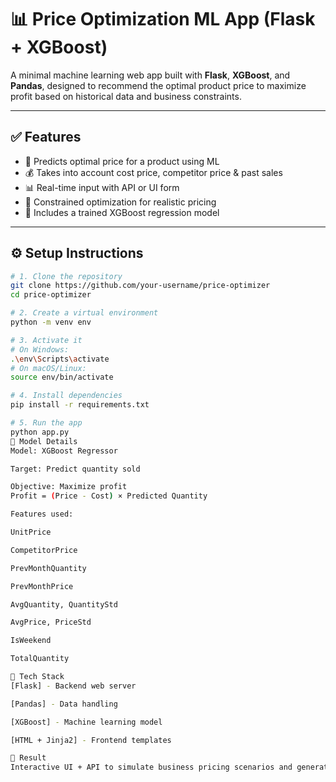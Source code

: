 # 📊 Price Optimization ML App (Flask + XGBoost)

A minimal machine learning web app built with **Flask**, **XGBoost**, and **Pandas**, designed to recommend the optimal product price to maximize profit based on historical data and business constraints.

---

## ✅ Features

- 🧠 Predicts optimal price for a product using ML
- 💰 Takes into account cost price, competitor price & past sales
- 📊 Real-time input with API or UI form
- 🔄 Constrained optimization for realistic pricing
- 🧪 Includes a trained XGBoost regression model

---

## ⚙️ Setup Instructions

```bash
# 1. Clone the repository
git clone https://github.com/your-username/price-optimizer
cd price-optimizer

# 2. Create a virtual environment
python -m venv env

# 3. Activate it
# On Windows:
.\env\Scripts\activate
# On macOS/Linux:
source env/bin/activate

# 4. Install dependencies
pip install -r requirements.txt

# 5. Run the app
python app.py
🧠 Model Details
Model: XGBoost Regressor

Target: Predict quantity sold

Objective: Maximize profit
Profit = (Price - Cost) × Predicted Quantity

Features used:

UnitPrice

CompetitorPrice

PrevMonthQuantity

PrevMonthPrice

AvgQuantity, QuantityStd

AvgPrice, PriceStd

IsWeekend

TotalQuantity

🧰 Tech Stack
[Flask] - Backend web server

[Pandas] - Data handling

[XGBoost] - Machine learning model

[HTML + Jinja2] - Frontend templates

🏁 Result
Interactive UI + API to simulate business pricing scenarios and generate data-driven pricing strategies.

